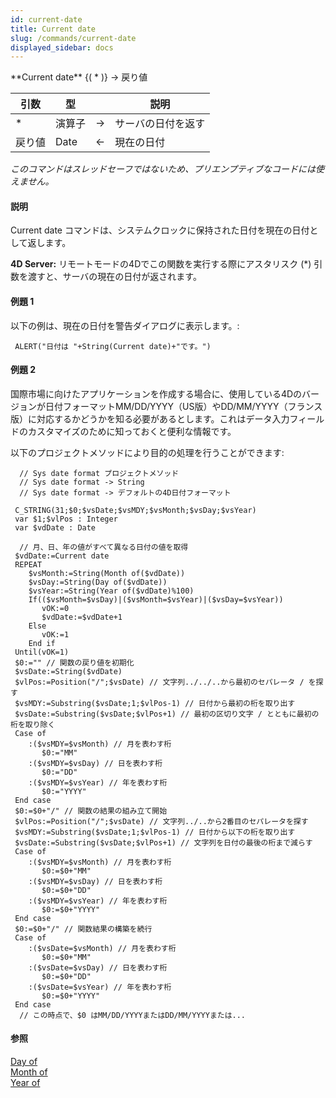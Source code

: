 ```yaml
---
id: current-date
title: Current date
slug: /commands/current-date
displayed_sidebar: docs
---
```


<!--REF #_command_.Current date.Syntax-->**Current date** {( * )} -> 戻り値<!-- END REF-->
<!--REF #_command_.Current date.Params-->
| 引数 | 型 |  | 説明 |
| --- | --- | --- | --- |
| * | 演算子 | &#8594;  | サーバの日付を返す |
| 戻り値 | Date | &#8592; | 現在の日付 |

<!-- END REF-->

*このコマンドはスレッドセーフではないため、プリエンプティブなコードには使えません。*


#### 説明 

<!--REF #_command_.Current date.Summary-->Current date コマンドは、システムクロックに保持された日付を現在の日付として返します。<!-- END REF-->

**4D Server:** リモートモードの4Dでこの関数を実行する際にアスタリスク (\*) 引数を渡すと、サーバの現在の日付が返されます。

#### 例題 1 

以下の例は、現在の日付を警告ダイアログに表示します。:

```4d
 ALERT("日付は "+String(Current date)+"です。")
```

#### 例題 2 

国際市場に向けたアプリケーションを作成する場合に、使用している4Dのバージョンが日付フォーマットMM/DD/YYYY（US版）やDD/MM/YYYY（フランス版）に対応するかどうかを知る必要があるとします。これはデータ入力フィールドのカスタマイズのために知っておくと便利な情報です。

以下のプロジェクトメソッドにより目的の処理を行うことができます:

```4d
  // Sys date format プロジェクトメソッド
  // Sys date format -> String
  // Sys date format -> デフォルトの4D日付フォーマット
 
 C_STRING(31;$0;$vsDate;$vsMDY;$vsMonth;$vsDay;$vsYear)
 var $1;$vlPos : Integer
 var $vdDate : Date
 
  // 月、日、年の値がすべて異なる日付の値を取得
 $vdDate:=Current date
 REPEAT
    $vsMonth:=String(Month of($vdDate))
    $vsDay:=String(Day of($vdDate))
    $vsYear:=String(Year of($vdDate)%100)
    If(($vsMonth=$vsDay)|($vsMonth=$vsYear)|($vsDay=$vsYear))
       vOK:=0
       $vdDate:=$vdDate+1
    Else
       vOK:=1
    End if
 Until(vOK=1)
 $0:="" // 関数の戻り値を初期化
 $vsDate:=String($vdDate)
 $vlPos:=Position("/";$vsDate) // 文字列../../..から最初のセパレータ / を探す
 $vsMDY:=Substring($vsDate;1;$vlPos-1) // 日付から最初の桁を取り出す
 $vsDate:=Substring($vsDate;$vlPos+1) // 最初の区切り文字 / とともに最初の桁を取り除く
 Case of
    :($vsMDY=$vsMonth) // 月を表わす桁
       $0:="MM"
    :($vsMDY=$vsDay) // 日を表わす桁
       $0:="DD"
    :($vsMDY=$vsYear) // 年を表わす桁
       $0:="YYYY"
 End case
 $0:=$0+"/" // 関数の結果の組み立て開始
 $vlPos:=Position("/";$vsDate) // 文字列../..から2番目のセパレータを探す
 $vsMDY:=Substring($vsDate;1;$vlPos-1) // 日付から以下の桁を取り出す
 $vsDate:=Substring($vsDate;$vlPos+1) // 文字列を日付の最後の桁まで減らす
 Case of
    :($vsMDY=$vsMonth) // 月を表わす桁
       $0:=$0+"MM"
    :($vsMDY=$vsDay) // 日を表わす桁
       $0:=$0+"DD"
    :($vsMDY=$vsYear) // 年を表わす桁
       $0:=$0+"YYYY"
 End case
 $0:=$0+"/" // 関数結果の構築を続行
 Case of
    :($vsDate=$vsMonth) // 月を表わす桁
       $0:=$0+"MM"
    :($vsDate=$vsDay) // 日を表わす桁
       $0:=$0+"DD"
    :($vsDate=$vsYear) // 年を表わす桁
       $0:=$0+"YYYY"
 End case
  // この時点で、$0 はMM/DD/YYYYまたはDD/MM/YYYYまたは...
```

#### 参照 

[Day of](day-of.md)  
[Month of](month-of.md)  
[Year of](year-of.md)  